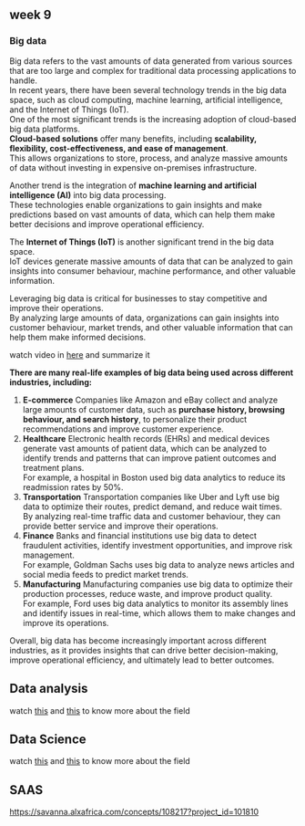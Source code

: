 ## week 9

### Big data
Big data refers to the vast amounts of data generated from various sources that are too large and complex for traditional data processing applications to handle.\
In recent years, there have been several technology trends in the big data space, such as cloud computing, machine learning, artificial intelligence, and the Internet of Things (IoT).\
One of the most significant trends is the increasing adoption of cloud-based big data platforms.\
**Cloud-based solutions** offer many benefits, including **scalability, flexibility, cost-effectiveness, and ease of management**.\
This allows organizations to store, process, and analyze massive amounts of data without investing in expensive on-premises infrastructure.

Another trend is the integration of **machine learning and artificial intelligence (AI)** into big data processing.\
These technologies enable organizations to gain insights and make predictions based on vast amounts of data, which can help them make better decisions and improve operational efficiency.

The **Internet of Things (IoT)** is another significant trend in the big data space.\
IoT devices generate massive amounts of data that can be analyzed to gain insights into consumer behaviour, machine performance, and other valuable information.

Leveraging big data is critical for businesses to stay competitive and improve their operations.\
By analyzing large amounts of data, organizations can gain insights into customer behaviour, market trends, and other valuable information that can help them make informed decisions.

watch video in [here](https://savanna.alxafrica.com/concepts/108208?project_id=101809) and summarize it

**There are many real-life examples of big data being used across different industries, including:**
 
1. **E-commerce**
Companies like Amazon and eBay collect and analyze large amounts of customer data, such as **purchase history, browsing behaviour, and search history**, to personalize their product recommendations and improve customer experience.
2. **Healthcare**
Electronic health records (EHRs) and medical devices generate vast amounts of patient data, which can be analyzed to identify trends and patterns that can improve patient outcomes and treatment plans.\
For example, a hospital in Boston used big data analytics to reduce its readmission rates by 50%.
3. **Transportation**
Transportation companies like Uber and Lyft use big data to optimize their routes, predict demand, and reduce wait times.\
By analyzing real-time traffic data and customer behaviour, they can provide better service and improve their operations.
4. **Finance**
Banks and financial institutions use big data to detect fraudulent activities, identify investment opportunities, and improve risk management.\
For example, Goldman Sachs uses big data to analyze news articles and social media feeds to predict market trends.
5. **Manufacturing**
Manufacturing companies use big data to optimize their production processes, reduce waste, and improve product quality.\
For example, Ford uses big data analytics to monitor its assembly lines and identify issues in real-time, which allows them to make changes and improve its operations.
 

Overall, big data has become increasingly important across different industries, as it provides insights that can drive better decision-making, improve operational efficiency, and ultimately lead to better outcomes.

## Data analysis
watch [this](https://youtu.be/yZvFH7B6gKI) and [this](https://youtu.be/lgCNTuLBMK4) to know more about the field

## Data Science
watch [this](https://youtu.be/rEWPqw6rMGI) and [this](https://youtu.be/XWetgrNas-k) to know more about the field

## SAAS

https://savanna.alxafrica.com/concepts/108217?project_id=101810
